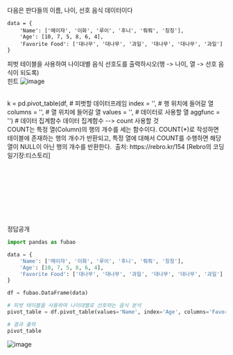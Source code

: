 다음은 판다들의 이름, 나이, 선호 음식 데이터이다
```
data = {
    'Name': ['메이쟈', '이화', '루이', '후니', '뤄뤄', '칭칭'],
    'Age': [10, 7, 5, 8, 6, 4],
    'Favorite Food': ['대나무', '대나무', '과일', '대나무', '대나무', '과일']
}
```
피벗 테이블을 사용하여 나이대별 음식 선호도를 출력하시오(행 -> 나이, 열 -> 선호 음식이 되도록) <br/>
힌트
![image](https://github.com/user-attachments/assets/15c605ad-2796-4090-8b77-5bd4a6d09719)

<br/>
k = pd.pivot_table(df,                # 피벗할 데이터프레임
                     index = '',    # 행 위치에 들어갈 열
                     columns = '',    # 열 위치에 들어갈 열
                     values = '',     # 데이터로 사용할 열
                     aggfunc = '')   # 데이터 집계함수
데이터 집계함수 --> count 사용할 것
<br>
COUNT는 특정 열(Column)의 행의 개수를 세는 함수이다. COUNT(*)로 작성하면 테이블에 존재하는 행의 개수가 반환되고, 특정 열에 대해서 COUNT를 수행하면 해당 열이 NULL이 아닌 행의 개수를 반환한다. 
출처: https://rebro.kr/154 [Rebro의 코딩 일기장:티스토리]
<br/><br/><br/><br/><br/><br/><br/><br/><br/>


정답공개
``` python
import pandas as fubao

data = {
    'Name': ['메이쟈', '이화', '루이', '후니', '뤄뤄', '칭칭'],
    'Age': [10, 7, 5, 8, 6, 4],
    'Favorite Food': ['대나무', '대나무', '과일', '대나무', '대나무', '과일']
}

df = fubao.DataFrame(data)

# 피벗 테이블을 사용하여 나이대별로 선호하는 음식 분석
pivot_table = df.pivot_table(values='Name', index='Age', columns='Favorite Food', aggfunc='count')

# 결과 출력
pivot_table
```
![image](https://github.com/user-attachments/assets/15c605ad-2796-4090-8b77-5bd4a6d09719)
